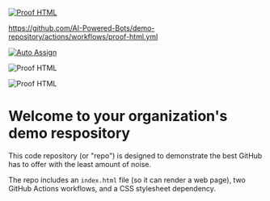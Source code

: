 


[![Proof HTML](https://github.com/Quantum-Software-Development/demo-repository/actions/workflows/proof-html.yml/badge.svg)]()

https://github.com/AI-Powered-Bots/demo-repository/actions/workflows/proof-html.yml 




[![Auto Assign](https://github.com/Quantum-Software-Development/demo-repository/actions/workflows/auto-assign.yml/badge.svg)](https://github.com/Quantum-Software-Development/demo-repository/actions/workflows/auto-assign.yml)




![Proof HTML](https://github.com/Quantum-Software-Development/demo-repository/actions/workflows/proof-html.yml/badge.svg)



![Proof HTML](https://github.com/AI-Powered-Bots/demo-repository/actions/workflows/proof-html.yml/badge.svg) 



# Welcome to your organization's demo respository
This code repository (or "repo") is designed to demonstrate the best GitHub has to offer with the least amount of noise.

The repo includes an `index.html` file (so it can render a web page), two GitHub Actions workflows, and a CSS stylesheet dependency.
